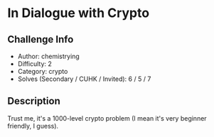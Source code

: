 # In Dialogue with Crypto

## Challenge Info
- Author: chemistrying
- Difficulty: 2
- Category: crypto
- Solves (Secondary / CUHK / Invited): 6 / 5 / 7 

## Description
Trust me, it's a 1000-level crypto problem (I mean it's very beginner friendly, I guess).
 